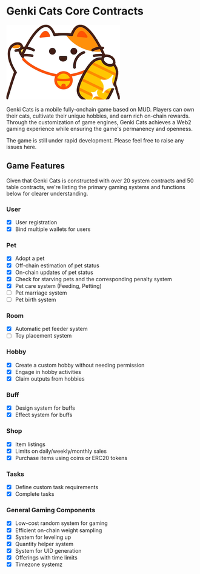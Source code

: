 # Genki Cats Core Contracts

![Logo](assets/Genki_logo.png)

Genki Cats is a mobile fully-onchain game based on MUD. Players can own their cats, cultivate their unique hobbies, and earn rich on-chain rewards. Through the customization of game engines, Genki Cats achieves a Web2 gaming experience while ensuring the game's permanency and openness.

The game is still under rapid development. Please feel free to raise any issues here.

## Game Features

Given that Genki Cats is constructed with over 20 system contracts and 50 table contracts, we're listing the primary gaming systems and functions below for clearer understanding.

### User

- [x] User registration
- [x] Bind multiple wallets for users

### Pet

- [x] Adopt a pet
- [x] Off-chain estimation of pet status
- [x] On-chain updates of pet status
- [x] Check for starving pets and the corresponding penalty system
- [x] Pet care system (Feeding, Petting)
- [ ] Pet marriage system
- [ ] Pet birth system

### Room

- [x] Automatic pet feeder system
- [ ] Toy placement system

### Hobby

- [x] Create a custom hobby without needing permission
- [x] Engage in hobby activities
- [x] Claim outputs from hobbies

### Buff

- [x] Design system for buffs
- [x] Effect system for buffs

### Shop

- [x] Item listings
- [x] Limits on daily/weekly/monthly sales
- [x] Purchase items using coins or ERC20 tokens

### Tasks

- [x] Define custom task requirements
- [x] Complete tasks

### General Gaming Components

- [x] Low-cost random system for gaming
- [x] Efficient on-chain weight sampling
- [x] System for leveling up
- [x] Quantity helper system
- [x] System for UID generation
- [x] Offerings with time limits
- [x] Timezone systemz
